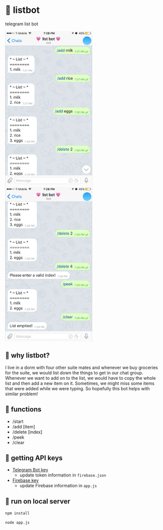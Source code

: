 # 📝 listbot 
telegram list bot

<img src="https://github.com/ashleytqy/listbot/blob/master/img/1.PNG" height="500px"/>
<img src="https://github.com/ashleytqy/listbot/blob/master/img/2.PNG" height="500px"/>

## 🤔 why listbot?
I live in a dorm with four other suite mates and whenever we buy groceries for the suite, we would list down the things to get in our chat group. Whenever we want to add on to the list, we would have to copy the whole list and then add a new item on it. Sometimes, we might miss some items that were added while we were typing. So hopefully this bot helps with similar problem!


## 🔧 functions
- /start
- /add [item]
- /delete [index]
- /peek
- /clear
 
## 🔑 getting API keys
- [Telegram Bot key](https://core.telegram.org/bots#3-how-do-i-create-a-bot)
  + update token information in `firebase.json`
- [Firebase key](https://console.firebase.google.com/)
  + update Firebase information in `app.js`

## 🐎 run on local server
```
npm install
```
```
node app.js
```
